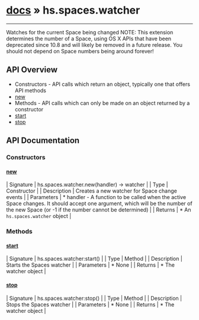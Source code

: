 # [docs](index.md) » hs.spaces.watcher
---

Watches for the current Space being changed
NOTE: This extension determines the number of a Space, using OS X APIs that have been deprecated since 10.8 and will likely be removed in a future release. You should not depend on Space numbers being around forever!

## API Overview
* Constructors - API calls which return an object, typically one that offers API methods
* [new](#new)
* Methods - API calls which can only be made on an object returned by a constructor
* [start](#start)
* [stop](#stop)

## API Documentation

### Constructors

#### [new](#new)
| Signature   | hs.spaces.watcher.new(handler) -> watcher  |
| Type        | Constructor |
| Description | Creates a new watcher for Space change events |
| Parameters |  * handler - A function to be called when the active Space changes. It should accept one argument, which will be the number of the new Space (or -1 if the number cannot be determined) | | Returns |  * An `hs.spaces.watcher` object | 
### Methods

#### [start](#start)
| Signature   | hs.spaces.watcher:start()  |
| Type        | Method |
| Description | Starts the Spaces watcher |
| Parameters |  * None | | Returns |  * The watcher object | 
#### [stop](#stop)
| Signature   | hs.spaces.watcher:stop()  |
| Type        | Method |
| Description | Stops the Spaces watcher |
| Parameters |  * None | | Returns |  * The watcher object | 
